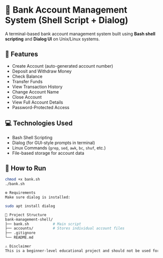 # 🏦 Bank Account Management System (Shell Script + Dialog)

A terminal-based bank account management system built using **Bash shell scripting** and **Dialog UI** on Unix/Linux systems.

## 📌 Features

- Create Account (auto-generated account number)
- Deposit and Withdraw Money
- Check Balance
- Transfer Funds
- View Transaction History
- Change Account Name
- Close Account
- View Full Account Details
- Password-Protected Access

## 💻 Technologies Used

- Bash Shell Scripting
- Dialog (for GUI-style prompts in terminal)
- Linux Commands (`grep`, `sed`, `awk`, `bc`, `shuf`, etc.)
- File-based storage for account data

## 🧪 How to Run

```bash
chmod +x bank.sh
./bank.sh

⚙️ Requirements
Make sure dialog is installed:

sudo apt install dialog

📁 Project Structure
bank-management-shell/
├── bank.sh           # Main script
├── accounts/         # Stores individual account files
├── .gitignore
└── README.md

⚠️ Disclaimer
This is a beginner-level educational project and should not be used for actual banking. All account data is stored in plain text.
